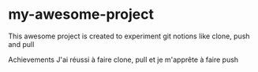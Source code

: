 # my-awesome-project

This awesome project is created to experiment git notions like clone, push and pull

Achievements
J'ai réussi à faire clone, pull et je m'apprête à faire push
